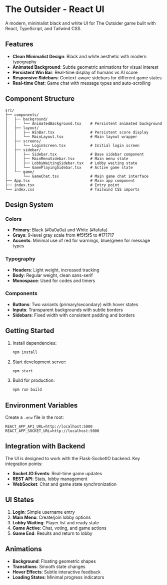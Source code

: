 # The Outsider - React UI

A modern, minimalist black and white UI for The Outsider game built with React, TypeScript, and Tailwind CSS.

## Features

- **Clean Minimalist Design**: Black and white aesthetic with modern typography
- **Animated Background**: Subtle geometric animations for visual interest
- **Persistent Win Bar**: Real-time display of humans vs AI score
- **Responsive Sidebars**: Context-aware sidebars for different game states
- **Real-time Chat**: Game chat with message types and auto-scrolling

## Component Structure

```
src/
├── components/
│   ├── background/
│   │   └── AnimatedBackground.tsx    # Persistent animated background
│   ├── layout/
│   │   ├── WinBar.tsx                # Persistent score display
│   │   └── MainLayout.tsx            # Main layout wrapper
│   ├── screens/
│   │   └── LoginScreen.tsx           # Initial login screen
│   ├── sidebar/
│   │   ├── Sidebar.tsx               # Base sidebar component
│   │   ├── MainMenuSidebar.tsx       # Main menu state
│   │   ├── LobbyWaitingSidebar.tsx   # Lobby waiting state
│   │   └── GamePlayingSidebar.tsx    # Active game state
│   └── game/
│       └── GameChat.tsx              # Main game chat interface
├── App.tsx                           # Main app component
├── index.tsx                         # Entry point
└── index.css                         # Tailwind CSS imports
```

## Design System

### Colors
- **Primary**: Black (#0a0a0a) and White (#fafafa)
- **Grays**: 9-level gray scale from #f5f5f5 to #171717
- **Accents**: Minimal use of red for warnings, blue/green for message types

### Typography
- **Headers**: Light weight, increased tracking
- **Body**: Regular weight, clean sans-serif
- **Monospace**: Used for codes and timers

### Components
- **Buttons**: Two variants (primary/secondary) with hover states
- **Inputs**: Transparent backgrounds with subtle borders
- **Sidebars**: Fixed width with consistent padding and borders

## Getting Started

1. Install dependencies:
   ```bash
   npm install
   ```

2. Start development server:
   ```bash
   npm start
   ```

3. Build for production:
   ```bash
   npm run build
   ```

## Environment Variables

Create a `.env` file in the root:

```
REACT_APP_API_URL=http://localhost:5000
REACT_APP_SOCKET_URL=http://localhost:5000
```

## Integration with Backend

The UI is designed to work with the Flask-SocketIO backend. Key integration points:

- **Socket.IO Events**: Real-time game updates
- **REST API**: Stats, lobby management
- **WebSocket**: Chat and game state synchronization

## UI States

1. **Login**: Simple username entry
2. **Main Menu**: Create/join lobby options
3. **Lobby Waiting**: Player list and ready state
4. **Game Active**: Chat, voting, and game actions
5. **Game End**: Results and return to lobby

## Animations

- **Background**: Floating geometric shapes
- **Transitions**: Smooth state changes
- **Hover Effects**: Subtle interactive feedback
- **Loading States**: Minimal progress indicators
